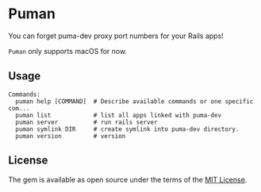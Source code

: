 # Puman

You can forget puma-dev proxy port numbers for your Rails apps!

`Puman` only supports macOS for now.

## Usage

```
Commands:
  puman help [COMMAND]  # Describe available commands or one specific com...
  puman list            # list all apps linked with puma-dev
  puman server          # run rails server
  puman symlink DIR     # create symlink into puma-dev directory.
  puman version         # version
```

## License

The gem is available as open source under the terms of the [MIT License](http://opensource.org/licenses/MIT).
